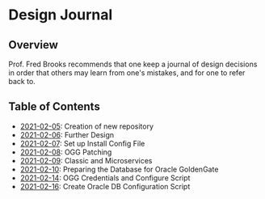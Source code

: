 # Design Journal

## Overview

Prof. Fred Brooks recommends that one keep a journal of design decisions in order that others may learn from one's mistakes, and for one to refer back to.

## Table of Contents

- [2021-02-05](2021_02_05.md): Creation of new repository
- [2021-02-06](2021_02_06.md): Further Design
- [2021-02-07](2021_02_07.md): Set up Install Config File
- [2021-02-08](2021_02_08.md): OGG Patching
- [2021-02-09](2021_02_09.md): Classic and Microservices
- [2021-02-10](2021_02_10.md): Preparing the Database for Oracle GoldenGate
- [2021-02-14](2021_02_14.md): OGG Credentials and Configure Script
- [2021-02-16](2021_02_26.md): Create Oracle DB Configuration Script
